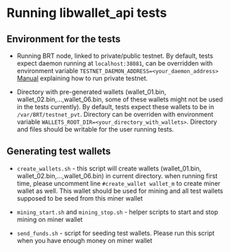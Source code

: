 # Running libwallet_api tests

## Environment for the tests

- Running BRT node, linked to private/public testnet.
  By default, tests expect daemon running at `localhost:38081`,
  can be overridden with environment variable `TESTNET_DAEMON_ADDRESS=<your_daemon_address>`
  [Manual](https://github.com/BRTexamples/private-testnet) explaining how to run private testnet.

- Directory with pre-generated wallets
  (wallet_01.bin, wallet_02.bin,...,wallet_06.bin, some of these wallets might not be used in the tests currently).
  By default, tests expect these wallets to be in `/var/BRT/testnet_pvt`.
  Directory can be overriden with environment variable `WALLETS_ROOT_DIR=<your_directory_with_wallets>`.
  Directory and files should be writable for the user running tests.

## Generating test wallets

- `create_wallets.sh` - this script will create wallets (wallet_01.bin, wallet_02.bin,...,wallet_06.bin) in current directory.
  when running first time, please uncomment line `#create_wallet wallet_m` to create miner wallet as well.
  This wallet should be used for mining and all test wallets supposed to be seed from this miner wallet

- `mining_start.sh` and `mining_stop.sh` - helper scripts to start and stop mining on miner wallet

- `send_funds.sh` - script for seeding test wallets. Please run this script when you have enough money on miner wallet
